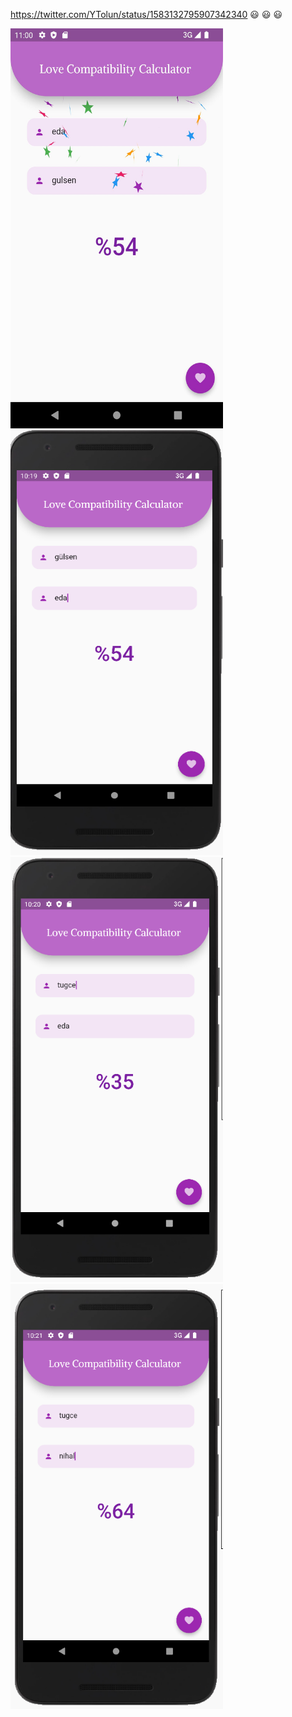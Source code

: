 https://twitter.com/YTolun/status/1583132795907342340  :smiley: :smiley: :smiley:


<img src='ss/4.jpg' width="340" height="640"/><img src='ss/1.png' width="340" height="680"/><img src='ss/2.png' width="340" height="680"/><img src='ss/3.png' width="340" height="680"/>
